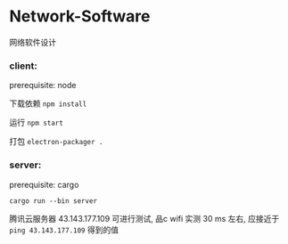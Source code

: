 # Network-Software
网络软件设计

### client: 

prerequisite: node
 
下载依赖 `npm install` 

运行 `npm start`

打包 `electron-packager .`

### server: 

prerequisite: cargo
 
`cargo run --bin server`

腾讯云服务器 43.143.177.109 可进行测试, 品c wifi 实测 30 ms 左右, 应接近于 `ping 43.143.177.109` 得到的值

